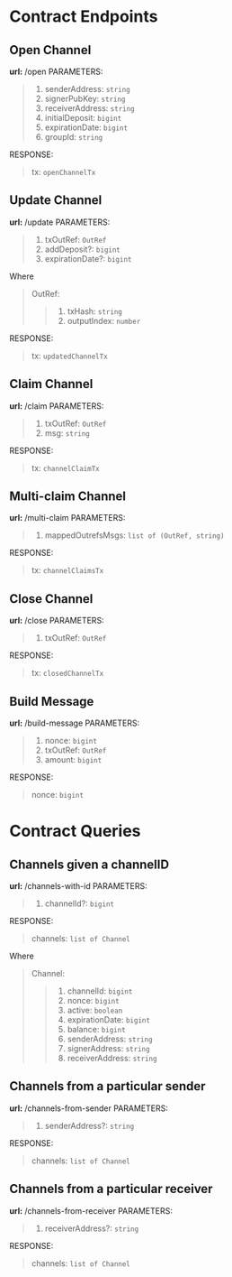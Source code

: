 # Contract Endpoints

## Open Channel

**url:** /open
PARAMETERS:

> 1. senderAddress: `string`
> 2. signerPubKey: `string`
> 3. receiverAddress: `string`
> 4. initialDeposit: `bigint`
> 5. expirationDate: `bigint`
> 6. groupId: `string`

RESPONSE:
> tx: `openChannelTx`

## Update Channel
**url:** /update
PARAMETERS:

> 1. txOutRef: `OutRef`
> 2. addDeposit?: `bigint`
> 3. expirationDate?: `bigint`

Where
> OutRef:
>> 1. txHash: `string`
>> 2. outputIndex: `number`


RESPONSE:
> tx: `updatedChannelTx`

## Claim Channel
**url:** /claim
PARAMETERS:

> 1. txOutRef: `OutRef`
> 2. msg: `string`

RESPONSE:
> tx: `channelClaimTx`

## Multi-claim Channel
**url:** /multi-claim
PARAMETERS:

> 1. mappedOutrefsMsgs: `list of (OutRef, string)`

RESPONSE:
> tx: `channelClaimsTx`

## Close Channel
**url:** /close
PARAMETERS:

> 1. txOutRef: `OutRef`

RESPONSE:
> tx: `closedChannelTx`

## Build Message
**url:** /build-message
PARAMETERS:

> 1. nonce: `bigint`
> 2. txOutRef: `OutRef`
> 3. amount: `bigint`

RESPONSE:
> nonce: `bigint`

# Contract Queries

## Channels given a channelID
**url:** /channels-with-id
PARAMETERS:

> 1. channelId?: `bigint`

RESPONSE:
> channels: `list of Channel`

Where

> Channel:
>> 1. channelId: `bigint`
>> 2. nonce: `bigint`
>> 3. active: `boolean`
>> 4. expirationDate: `bigint`
>> 5. balance: `bigint`
>> 6. senderAddress: `string`
>> 7. signerAddress: `string`
>> 8. receiverAddress: `string`

## Channels from a particular sender
**url:** /channels-from-sender
PARAMETERS:

> 1. senderAddress?: `string`

RESPONSE:
> channels: `list of Channel`


## Channels from a particular receiver
**url:** /channels-from-receiver
PARAMETERS:

> 1. receiverAddress?: `string`

RESPONSE:
> channels: `list of Channel`
